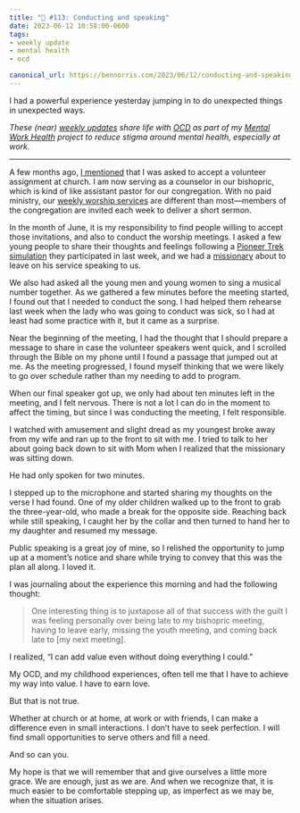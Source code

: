 ```yaml
---
title: "🧠 #113: Conducting and speaking"
date: 2023-06-12 10:58:00-0600
tags:
- weekly update
- mental health
- ocd

canonical_url: https://bennorris.com/2023/06/12/conducting-and-speaking
---
```


I had a powerful experience yesterday jumping in to do unexpected things in unexpected ways.

_These (near) [weekly updates](https://bennorris.com/tags/weekly-update/) share life with [OCD](https://bennorris.com/tags/ocd/) as part of my [Mental Work Health](https://bennorris.com/mental-work-health/) project to reduce stigma around mental health, especially at work._

***

A few months ago, [I mentioned](https://bennorris.com/2023/01/20/building-people-again) that I was asked to accept a volunteer assignment at church. I am now serving as a counselor in our bishopric, which is kind of like assistant pastor for our congregation. With no paid ministry, our [weekly worship services](https://www.churchofjesuschrist.org/comeuntochrist/belong/sunday-services/what-are-sunday-services-like) are different than most—members of the congregation are invited each week to deliver a short sermon.

In the month of June, it is my responsibility to find people willing to accept those invitations, and also to conduct the worship meetings. I asked a few young people to share their thoughts and feelings following a [Pioneer Trek simulation](https://www.churchofjesuschrist.org/youth/activities/new/pioneer-trek?lang=eng) they participated in last week, and we had a [missionary](https://newsroom.churchofjesuschrist.org/topic/missionary-program) about to leave on his service speaking to us.

We also had asked all the young men and young women to sing a musical number together. As we gathered a few minutes before the meeting started, I found out that I needed to conduct the song. I had helped them rehearse last week when the lady who was going to conduct was sick, so I had at least had some practice with it, but it came as a surprise.

Near the beginning of the meeting, I had the thought that I should prepare a message to share in case the volunteer speakers went quick, and I scrolled through the Bible on my phone until I found a passage that jumped out at me. As the meeting progressed, I found myself thinking that we were likely to go over schedule rather than my needing to add to program.

When our final speaker got up, we only had about ten minutes left in the meeting, and I felt nervous. There is not a lot I can do in the moment to affect the timing, but since I was conducting the meeting, I felt responsible.

I watched with amusement and slight dread as my youngest broke away from my wife and ran up to the front to sit with me. I tried to talk to her about going back down to sit with Mom when I realized that the missionary was sitting down.

He had only spoken for two minutes.

I stepped up to the microphone and started sharing my thoughts on the verse I had found. One of my older children walked up to the front to grab the three-year-old, who made a break for the opposite side. Reaching back while still speaking, I caught her by the collar and then turned to hand her to my daughter and resumed my message.

Public speaking is a great joy of mine, so I relished the opportunity to jump up at a moment’s notice and share while trying to convey that this was the plan all along. I loved it.

I was journaling about the experience this morning and had the following thought:

> One interesting thing is to juxtapose all of that success with the guilt I was feeling personally over being late to my bishopric meeting, having to leave early, missing the youth meeting, and coming back late to [my next meeting].

I realized, “I can add value even without doing everything I could.”

My OCD, and my childhood experiences, often tell me that I have to achieve my way into value. I have to earn love.

But that is not true.

Whether at church or at home, at work or with friends, I can make a difference even in small interactions. I don’t have to seek perfection. I will find small opportunities to serve others and fill a need.

And so can you.

My hope is that we will remember that and give ourselves a little more grace. We are enough, just as we are. And when we recognize that, it is much easier to be comfortable stepping up, as imperfect as we may be, when the situation arises.



